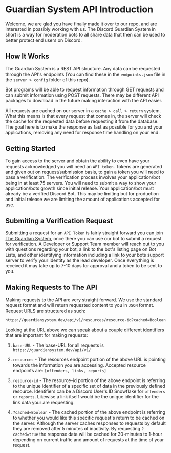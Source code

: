# Guardian System API Introduction

Welcome, we are glad you have finally made it over to our repo, and are interested in possibly working with us. The Discord Guardian System in short is a way for moderation bots to all share data that then can be used to better protect end users on Discord.

## How It Works

The Guardian System is a REST API structure. Any data can be requested through the API's endpoints (You can find these in the `endpoints.json` file in the `server > config` folder of this repo).

 Bot programs will be able to request information through GET requests and can submit information using POST requests. There may be different API packages to download in the future making interaction with the API easier. 
 
 All requests are cached on our server in a `cache > call > return` system. What this means is that every request that comes in, the server will check the cache for the requested data before requesting it from the database. The goal here is to make the response as fast as possible for you and your applications, removing any need for response time handling on your end. 
 
 ## Getting Started
 
 To gain access to the server and obtain the ability to even have your requests acknowledged you will need an `API token`. Tokens are generated and given out on request/submission basis, to gain a token you will need to pass a verification. The verification process involves your application/bot being in at least 75 servers. You will need to submit a way to show your application/bots growth since initial release. Your application/bot must already be a verified Discord Bot. This may be limiting but for production and initial release we are limiting the amount of applications accepted for use.

## Submiting a Verification Request

Submitting a request for an `API Token` is fairly straight forward you can join [The Guardian System](https://discord.gg/eVUgfYEUaw), once there you can use our bot to submit a request for verification. A Developer or Support Team member will reach out to you with questions regarding your bot, a link to the bot's listing page on Bot Lists, and other identifying information including a link to your bots support server to verify your identity as the lead developer. Once everything is received it may take up to 7-10 days for approval and a token to be sent to you. 

## Making Requests to The API

Making requests to the API are very straight forward. We use the standard request format and will return requested content to you in `JSON` format. Request URLS are structured as such: 

`
https://guardiansystem.dev/api/v1/resources/resource-id?cached=Boolean
`

Looking at the URL above we can speak about a couple different identifiers that are important for making requests:

1. `base-URL` - The base-URL for all requests is `https://guardiansystem.dev/api/v1/`

2. `resources` - The resources endpoint portion of the above URL is pointing towards the information you are accessing. Accepted resource endpoints are: `[offenders, links, reports]`

3. `resource-id` - The resource-id portion of the above endpoint is referring to the unique identifier of a specific set of data in the previously defined resource. Identifiers can be a Discord User's ID Snowflake for `offenders` or `reports`. Likewise a link itself would be the unique identifier for the link data your are requesting. 

4. `?cached=Boolean` - The cached portion of the above endpoint is referring to whether you would like this specific request's return to be cached on the server. Although the server caches responses to requests by default they are removed after 5 minutes of inactivity. By requesting `?cached=true` the response data will be cached for 30-minutes to 1-hour depending on current traffic and amount of requests at the time of your request. 